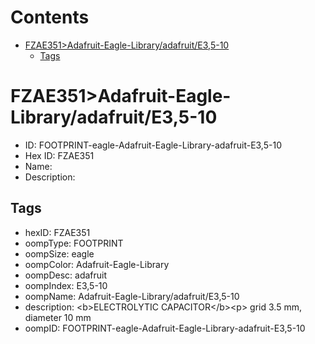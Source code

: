 



Contents
========

* [FZAE351>Adafruit-Eagle-Library/adafruit/E3,5-10](#fzae351adafruit-eagle-libraryadafruite35-10)
	* [Tags](#tags)

# FZAE351>Adafruit-Eagle-Library/adafruit/E3,5-10

- ID: FOOTPRINT-eagle-Adafruit-Eagle-Library-adafruit-E3,5-10
- Hex ID: FZAE351
- Name: 
- Description: 

## Tags

- hexID: FZAE351
- oompType: FOOTPRINT
- oompSize: eagle
- oompColor: Adafruit-Eagle-Library
- oompDesc: adafruit
- oompIndex: E3,5-10
- oompName: Adafruit-Eagle-Library/adafruit/E3,5-10
- description: &lt;b&gt;ELECTROLYTIC CAPACITOR&lt;/b&gt;&lt;p&gt;
grid 3.5 mm, diameter 10 mm
- oompID: FOOTPRINT-eagle-Adafruit-Eagle-Library-adafruit-E3,5-10
